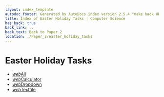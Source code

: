 ```yaml
---
layout: index_template
autodoc_footer: Generated by AutoDocs.index version 2.5.4 "make back URLs relative" ⓒ Starwort, 2020
title: Index of Easter Holiday Tasks | Computer Science
has_back: true
back_link: ..
back_text: Back to Paper 2
location: ./Paper_2/easter_holiday_tasks
---
```


# **Easter Holiday Tasks**

- <a href='./all.html'><i title='HTML file' class="material-icons">web</i>All</a>
- <a href='./calculator.html'><i title='HTML file' class="material-icons">web</i>Calculator</a>
- <a href='./dropdown.html'><i title='HTML file' class="material-icons">web</i>Dropdown</a>
- <a href='./textfile.html'><i title='HTML file' class="material-icons">web</i>Textfile</a>
